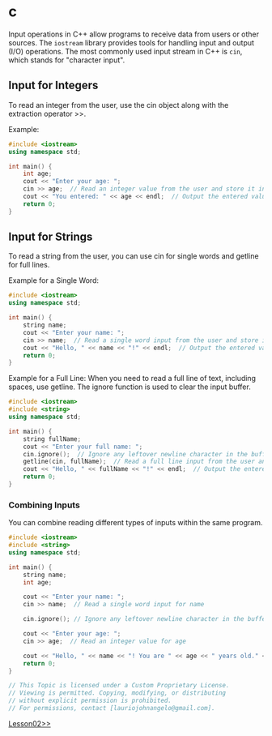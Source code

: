 # c
Input operations in C++ allow programs to receive data from users or other sources. The `iostream` library provides tools for handling input and output (I/O) operations. The most commonly used input stream in C++ is `cin`, which stands for "character input".

## Input for Integers
To read an integer from the user, use the cin object along with the extraction operator >>.

Example:
```cpp
#include <iostream>
using namespace std;

int main() {
    int age;
    cout << "Enter your age: ";
    cin >> age;  // Read an integer value from the user and store it in the variable 'age'
    cout << "You entered: " << age << endl;  // Output the entered value
    return 0;
}
```

## Input for Strings
To read a string from the user, you can use cin for single words and getline for full lines.

Example for a Single Word:
```cpp
#include <iostream>
using namespace std;

int main() {
    string name;
    cout << "Enter your name: ";
    cin >> name;  // Read a single word input from the user and store it in the variable 'name'
    cout << "Hello, " << name << "!" << endl;  // Output the entered value
    return 0;
}
```

Example for a Full Line:
When you need to read a full line of text, including spaces, use getline. The ignore function is used to clear the input buffer.

```cpp
#include <iostream>
#include <string>
using namespace std;

int main() {
    string fullName;
    cout << "Enter your full name: ";
    cin.ignore();  // Ignore any leftover newline character in the buffer
    getline(cin, fullName);  // Read a full line input from the user and store it in the variable 'fullName'
    cout << "Hello, " << fullName << "!" << endl;  // Output the entered value
    return 0;
}
```

### Combining Inputs
You can combine reading different types of inputs within the same program.

```cpp
#include <iostream>
#include <string>
using namespace std;

int main() {
    string name;
    int age;

    cout << "Enter your name: ";
    cin >> name;  // Read a single word input for name

    cin.ignore(); // Ignore any leftover newline character in the buffer

    cout << "Enter your age: ";
    cin >> age;  // Read an integer value for age

    cout << "Hello, " << name << "! You are " << age << " years old." << endl;  // Output the entered values
    return 0;
}
```

```cpp
// This Topic is licensed under a Custom Proprietary License.
// Viewing is permitted. Copying, modifying, or distributing
// without explicit permission is prohibited.
// For permissions, contact [lauriojohnangelo@gmail.com].
```

[Lesson02>>](/Lesson02/Topic01.md)

